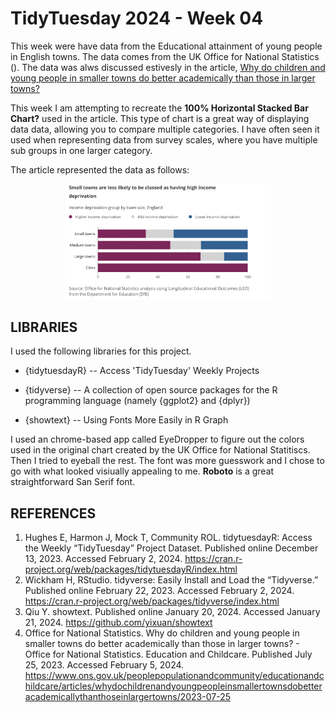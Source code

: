 # TidyTuesday 2024 - Week 04

This week were have data from the Educational attainment of young people in English towns. The data comes from the UK Office for National Statistics (). The data was alws discussed estivesly in the article, [Why do children and young people in smaller towns do better academically than those in larger towns?](https://www.ons.gov.uk/peoplepopulationandcommunity/educationandchildcare/articles/whydochildrenandyoungpeopleinsmallertownsdobetteracademicallythanthoseinlargertowns/2023-07-25)

This week I am attempting to recreate the **100% Horizontal Stacked Bar Chart?** used in the article. This type of chart is a great way of displaying data data, allowing you to compare multiple categories. I have often seen it used when representing data from survey scales, where you have multiple sub groups in one larger category.

The article represented the data as follows:

<p align="center">
<img src="img/barchart.png" alt="ONS Education Bar Chart" width=65%/>
</p>

## LIBRARIES
I used the following libraries for this project.

- {tidytuesdayR} -- Access 'TidyTuesday' Weekly Projects

- {tidyverse} --  A collection of open source packages for the R programming language (namely {ggplot2} and {dplyr})

- {showtext} -- Using Fonts More Easily in R Graph


I used an chrome-based app called EyeDropper to figure out the colors used in the original chart created by the UK Office for National Statitiscs. Then I tried to eyeball the rest. The font was more guesswork and I chose to go with what looked visiually appealing to me. **Roboto** is a great straightforward San Serif font. 


## REFERENCES

1. Hughes E, Harmon J, Mock T, Community ROL. tidytuesdayR: Access the Weekly “TidyTuesday” Project Dataset. Published online December 13, 2023. Accessed February 2, 2024. https://cran.r-project.org/web/packages/tidytuesdayR/index.html
2. Wickham H, RStudio. tidyverse: Easily Install and Load the “Tidyverse.” Published online February 22, 2023. Accessed February 2, 2024. https://cran.r-project.org/web/packages/tidyverse/index.html
3. Qiu Y. showtext. Published online January 20, 2024. Accessed January 21, 2024. https://github.com/yixuan/showtext
4. Office for National Statistics. Why do children and young people in smaller towns do better academically than those in larger towns? - Office for National Statistics. Education and Childcare. Published July 25, 2023. Accessed February 5, 2024. https://www.ons.gov.uk/peoplepopulationandcommunity/educationandchildcare/articles/whydochildrenandyoungpeopleinsmallertownsdobetteracademicallythanthoseinlargertowns/2023-07-25

